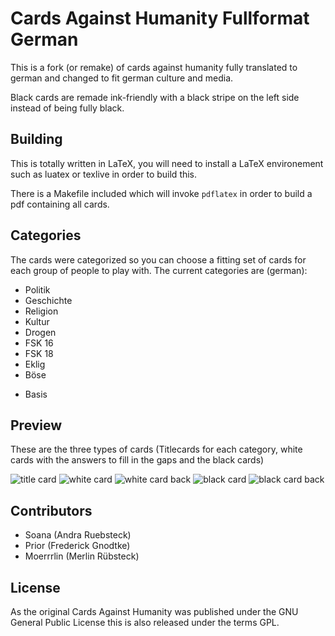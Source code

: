 # Cards Against Humanity Fullformat German

This is a fork (or remake) of cards against humanity fully translated to german and changed to fit german culture and media.

Black cards are remade ink-friendly with a black stripe on the left side instead of being fully black.

## Building

This is totally written in LaTeX, you will need to install a LaTeX environement such as luatex or texlive in order to build this.

There is a Makefile included which will invoke ```pdflatex``` in order to build a pdf containing all cards.

## Categories

The cards were categorized so you can choose a fitting set of cards for each group of people to play with. The current categories are (german):

 * Politik
 * Geschichte
 * Religion
 * Kultur
 * Drogen
 * FSK 16
 * FSK 18
 * Eklig
 * Böse
 + Basis

## Preview

These are the three types of cards (Titlecards for each category, white cards with the answers to fill in the gaps and the black cards)

![title card](http://i.imgur.com/5UfZXBI.png)
![white card](http://i.imgur.com/e8fvNCz.png)
![white card back](http://i.imgur.com/YK41GSq.png)
![black card](http://i.imgur.com/mwe44Fc.png)
![black card back](http://imgur.com/PC5bJ0rl.png)

## Contributors

 * Soana (Andra Ruebsteck)
 * Prior (Frederick Gnodtke)
 * Moerrrlin (Merlin Rübsteck)

## License

As the original Cards Against Humanity was published under the GNU General Public License this is also released under the terms GPL.

